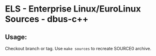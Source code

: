 # ELS - Enterprise Linux/EuroLinux Sources - dbus-c++
 
## Usage:
  Checkout branch or tag. Use `make sources` to recreate  SOURCE0 archive.
